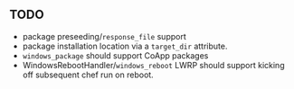 TODO
----
* package preseeding/`response_file` support
* package installation location via a `target_dir` attribute.
* `windows_package` should support CoApp packages
* WindowsRebootHandler/`windows_reboot` LWRP should support kicking off subsequent chef run on reboot.
